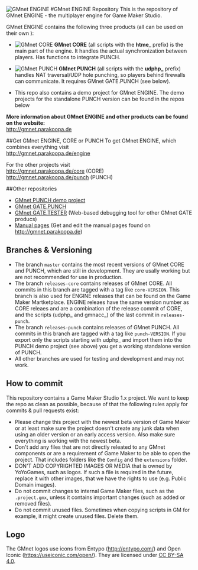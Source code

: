 ![GMnet ENGINE](http://parakoopa.de/GMnet/engine.png)
#GMnet ENGINE Repository
This is the repository of GMnet ENGINE - the multiplayer engine for Game Maker Studio.

GMnet ENGINE contains the following three products (all can be used on their own ):

* ![GMnet CORE](http://parakoopa.de/GMnet/small_core.png)
  **GMnet CORE** (all scripts with the **htme_** prefix) is the main part of the engine. It handles the actual synchronization between players. Has functions to integrate PUNCH.

* ![GMnet PUNCH](http://parakoopa.de/GMnet/small_punch.png)
  **GMnet PUNCH** (all scripts with the **udphp_** prefix) handles NAT traversal/UDP hole punching, so players behind firewalls can communicate. It requires GMnet GATE.PUNCH (see below).


* This repo also contains a demo project for GMnet ENGINE. The demo projects for the standalone PUNCH version can be found in the repos below

**More information about GMnet ENGINE and other products can be found on the website:**  
http://gmnet.parakoopa.de

##Get GMnet ENGINE, CORE or PUNCH
To get GMnet ENGINE, which combines everything visit  
http://gmnet.parakoopa.de/engine

For the other projects visit  
http://gmnet.parakoopa.de/core (CORE)    
http://gmnet.parakoopa.de/punch (PUNCH)


##Other repositories

* [GMnet PUNCH demo project](https://github.com/Parakoopa/GMnet-PUNCH-Demo)
* [GMnet GATE.PUNCH](https://github.com/Parakoopa/GMnet-GATE-PUNCH)
* [GMnet GATE.TESTER](https://github.com/Parakoopa/GMnet-GATE-TESTER) (Web-based debugging tool for other GMnet GATE producs)
* [Manual pages](https://github.com/Parakoopa/GMnet-manual) (Get and edit the manual pages found on http://gmnet.parakoopa.de)

## Branches & Versioning

* The branch ``master`` contains the most recent versions of GMnet CORE and PUNCH, which are still in development. They are usally working but are not recommended for use in production.
* The branch ``releases-core`` contains releases of GMnet CORE. All commits in this branch are tagged with a tag like ``core-VERSION``. This branch is also used for ENGINE releases that can be found on the Game Maker Martketplace. ENGINE releaes have the same version number as CORE releaes and are a combination of the release commit of CORE, and the scripts (udphp\_ and gmnacc\_) of the last commit in ``releases-punch``.
* The branch ``releases-punch`` contains releases of GMnet PUNCH. All commits in this branch are tagged with a tag like ``punch-VERSION``. If you export only the scripts starting with udphp_ and import them into the PUNCH demo project (see above) you get a working standalone version of PUNCH.
* All other branches are used for testing and development and may not work.

## How to commit
This repository contains a Game Maker Studio 1.x project. We want to keep the repo as clean as possible, because of that the following rules apply for commits & pull requests exist:
* Please change this project with the newest beta version of Game Maker or at least make sure the project doesn't create any junk data when using an older version or an early access version. Also make sure everything is working with the newest beta.
* Don't add any files that are not directly releated to any GMnet components or are a requirement of Game Maker to be able to open the project. That includes folders like the ``Config`` and the ``extensions`` folder.
* DON'T ADD COPYRIGHTED IMAGES OR MEDIA that is owned by YoYoGames, such as logos. If such a file is required in the future, replace it with other images, that we have the rights to use (e.g. Public Domain images).
* Do not commit changes to internal Game Maker files, such as the ``.project.gmx``, unless it contains important changes (such as added or removed files).
* Do not commit unused files. Sometimes when copying scripts in GM for example, it might create unused files. Delete them.

## Logo
The GMnet logos use icons from Entypo (http://entypo.com/) and Open Iconic (https://useiconic.com/open/). They are licensed under [CC BY-SA 4.0](https://creativecommons.org/licenses/by-sa/4.0/).
